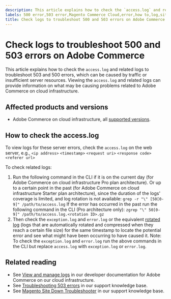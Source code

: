 ```yaml
---
description: This article explains how to check the `access.log` and related logs to troubleshoot 503 and 500 errors, which can be caused by traffic or insufficient server resources. Viewing the `access.log` and related logs can provide information on what may be causing problems related to Adobe Commerce on cloud infrastructure.
labels: 500 error,503 error,Magento Commerce Cloud,error,how to,log,site down,site not loading,Pro,Adobe Commerce,cloud infrastructure,Starter
title: Check logs to troubleshoot 500 and 503 errors on Adobe Commerce
---
```

# Check logs to troubleshoot 500 and 503 errors on Adobe Commerce

This article explains how to check the `access.log` and related logs to troubleshoot 503 and 500 errors, which can be caused by traffic or insufficient server resources. Viewing the `access.log` and related logs can provide information on what may be causing problems related to Adobe Commerce on cloud infrastructure.

## Affected products and versions

* Adobe Commerce on cloud infrastructure, all [supported versions](https://magento.com/sites/default/files/magento-software-lifecycle-policy.pdf).

## How to check the access.log

To view logs for these server errors, check the `access.log` on the web server, e.g., `<ip address>` `<timestamp>` `<request uri>` `<response code>` `<referer url>`

To check related logs:

1. Run the following command in the CLI if it is on the current day (for Adobe Commerce on cloud infrastructure Pro plan architecture). Or up to a certain point in the past (for Adobe Commerce on cloud infrastructure Starter plan architecture), since the duration of the logs' coverage is limited, and log rotation is not available: `grep -r "\" [50[0-9]" /path/to/access.log` If the error has occurred in the past run the following command in the CLI (Pro architecture only): `zgrep "\" 50[0-9]" /path/to/access.log.<rotation ID>.gz`
1. Then check the `exception.log` and `error.log` or the equivalent [rotated log](https://devdocs.magento.com/guides/v2.4/install-gde/install/post-install-config.html#log-rotation) (logs that are automatically rotated and compressed when they reach a certain file size) for the same timestamp to locate the potential error and see what might have been occurring to have caused it. Note: To check the `exception.log` and `error.log` run the above commands in the CLI but replace `access.log` with `exception.log` or `error.log`.

## Related reading

* See [View and manage logs](https://devdocs.magento.com/cloud/project/log-locations.html) in our developer documentation for Adobe Commerce on our cloud infrastructure.
* See [Troubleshooting 503 errors](https://support.magento.com/hc/en-us/articles/360034631211) in our support knowledge base.
* See [Magento Site Down Troubleshooter](https://support.magento.com/hc/en-us/articles/360029351531) in our support knowledge base.